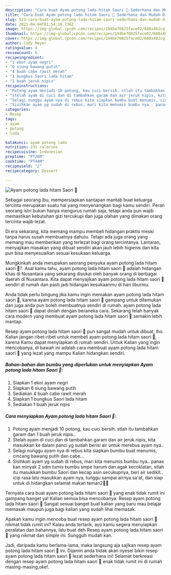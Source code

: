 ```yaml
---
description: "Cara buat Ayam potong lada hitam Saori 🤩 Sederhana dan Mudah Dibuat"
title: "Cara buat Ayam potong lada hitam Saori 🤩 Sederhana dan Mudah Dibuat"
slug: 523-cara-buat-ayam-potong-lada-hitam-saori-sederhana-dan-mudah-dibuat
date: 2021-04-04T01:54:10.736Z
image: https://img-global.cpcdn.com/recipes/194be76825face02/680x482cq70/ayam-potong-lada-hitam-saori-🤩-foto-resep-utama.jpg
thumbnail: https://img-global.cpcdn.com/recipes/194be76825face02/680x482cq70/ayam-potong-lada-hitam-saori-🤩-foto-resep-utama.jpg
cover: https://img-global.cpcdn.com/recipes/194be76825face02/680x482cq70/ayam-potong-lada-hitam-saori-🤩-foto-resep-utama.jpg
author: Cody Meyer
ratingvalue: 4
reviewcount: 6
recipeingredient:
- "1 ekor ayam negri"
- "6 siung bawang putih"
- "4 buah cabe rawit merah"
- "1 bungkus Saori lada hitam"
- "1 buah jeruk nipis"
recipeinstructions:
- "Potong ayam menjadi 10 potong, kau cuci bersih. stlah itu tambahkan garam dan 1 buah jeruk nipis.."
- "Stelah ayam di cuci dan di tambahkan garam dan air jeruk nipis, kita masukkan ke dalam panci yg sudah berisi air untuk merebus ayam nya.."
- "Selagi nunggu ayam nya di rebus kita siapkan bumbu buat menumis, cincang bawang putih dan cabe..."
- "Sisihkan ayam yg sudah di rebus, mari kita menumis bumbu nya.. panas kan minyak 2 sdm tumis bumbu smpe harum dan agak kecoklatan, stlah itu masukkan bumbu Saori dan kecap asin secukupnya, beri air sedikit.. icip rasa lalu masukkan ayam nya, tunggu sampai airnya sa&#39;at, dan siap untuk di hidangkan selamat makan teman2🤩🤩"
categories:
- Resep
tags:
- ayam
- potong
- lada

katakunci: ayam potong lada 
nutrition: 231 calories
recipecuisine: Indonesian
preptime: "PT26M"
cooktime: "PT44M"
recipeyield: "2"
recipecategory: Dessert

---
```



![Ayam potong lada hitam Saori 🤩](https://img-global.cpcdn.com/recipes/194be76825face02/680x482cq70/ayam-potong-lada-hitam-saori-🤩-foto-resep-utama.jpg)

Sebagai seorang ibu, mempersiapkan santapan mantab buat keluarga tercinta merupakan suatu hal yang menyenangkan bagi kamu sendiri. Peran seorang istri bukan hanya mengurus rumah saja, tetapi anda pun wajib memastikan kebutuhan gizi tercukupi dan juga olahan yang dimakan orang tercinta wajib lezat.

Di era  sekarang, kita memang mampu membeli hidangan praktis meski tanpa harus susah membuatnya dahulu. Tetapi ada juga orang yang memang mau memberikan yang terlezat bagi orang tercintanya. Lantaran, menyajikan masakan yang dibuat sendiri akan jauh lebih higienis dan kita pun bisa menyesuaikan sesuai kesukaan keluarga. 



Mungkinkah anda merupakan seorang penyuka ayam potong lada hitam saori 🤩?. Asal kamu tahu, ayam potong lada hitam saori 🤩 adalah hidangan khas di Nusantara yang sekarang disukai oleh banyak orang di berbagai daerah di Nusantara. Kita dapat menyajikan ayam potong lada hitam saori 🤩 sendiri di rumah dan pasti jadi hidangan kesukaanmu di hari liburmu.

Anda tidak perlu bingung jika kamu ingin memakan ayam potong lada hitam saori 🤩, karena ayam potong lada hitam saori 🤩 gampang untuk ditemukan dan juga anda pun boleh membuatnya sendiri di rumah. ayam potong lada hitam saori 🤩 dapat diolah dengan beraneka cara. Sekarang telah banyak cara modern yang membuat ayam potong lada hitam saori 🤩 semakin lebih mantap.

Resep ayam potong lada hitam saori 🤩 pun sangat mudah untuk dibuat, lho. Kalian jangan ribet-ribet untuk membeli ayam potong lada hitam saori 🤩, karena Kamu dapat menyiapkan di rumah sendiri. Untuk Kalian yang ingin mencobanya, di bawah ini adalah cara membuat ayam potong lada hitam saori 🤩 yang lezat yang mampu Kalian hidangkan sendiri.

<!--inarticleads1-->

##### Bahan-bahan dan bumbu yang diperlukan untuk menyiapkan Ayam potong lada hitam Saori 🤩:

1. Siapkan 1 ekor ayam negri
1. Siapkan 6 siung bawang putih
1. Sediakan 4 buah cabe rawit merah
1. Siapkan 1 bungkus Saori lada hitam
1. Sediakan 1 buah jeruk nipis




<!--inarticleads2-->

##### Cara menyiapkan Ayam potong lada hitam Saori 🤩:

1. Potong ayam menjadi 10 potong, kau cuci bersih. stlah itu tambahkan garam dan 1 buah jeruk nipis..
1. Stelah ayam di cuci dan di tambahkan garam dan air jeruk nipis, kita masukkan ke dalam panci yg sudah berisi air untuk merebus ayam nya..
1. Selagi nunggu ayam nya di rebus kita siapkan bumbu buat menumis, cincang bawang putih dan cabe...
1. Sisihkan ayam yg sudah di rebus, mari kita menumis bumbu nya.. panas kan minyak 2 sdm tumis bumbu smpe harum dan agak kecoklatan, stlah itu masukkan bumbu Saori dan kecap asin secukupnya, beri air sedikit.. icip rasa lalu masukkan ayam nya, tunggu sampai airnya sa&#39;at, dan siap untuk di hidangkan selamat makan teman2🤩🤩




Ternyata cara buat ayam potong lada hitam saori 🤩 yang enak tidak rumit ini gampang banget ya! Kalian semua bisa mencobanya. Resep ayam potong lada hitam saori 🤩 Sangat sesuai banget buat kalian yang baru mau belajar memasak maupun juga bagi kalian yang sudah lihai memasak.

Apakah kamu ingin mencoba buat resep ayam potong lada hitam saori 🤩 nikmat tidak rumit ini? Kalau anda tertarik, ayo kamu segera menyiapkan peralatan dan bahannya, lalu buat deh Resep ayam potong lada hitam saori 🤩 yang nikmat dan simple ini. Sungguh mudah kan. 

Jadi, daripada kamu berlama-lama, maka langsung aja sajikan resep ayam potong lada hitam saori 🤩 ini. Dijamin anda tiidak akan nyesel bikin resep ayam potong lada hitam saori 🤩 lezat sederhana ini! Selamat berkreasi dengan resep ayam potong lada hitam saori 🤩 enak tidak rumit ini di rumah masing-masing,oke!.

